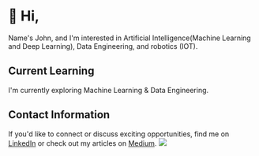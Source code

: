 # 👋 Hi,

Name's John, and I'm interested in Artificial Intelligence(Machine Learning and Deep Learning), Data Engineering, and robotics (IOT).

## Current Learning
I'm currently exploring Machine Learning & Data Engineering. 

## Contact Information
If you'd like to connect or discuss exciting opportunities, find me on [LinkedIn](https://www.linkedin.com/in/john-thuo-427210aa/) or check out my articles on [Medium](https://medium.com/@johnthuo).
[![](https://visitcount.itsvg.in/api?id=john-thuo1&label=Profile%20Views&pretty=false)](https://visitcount.itsvg.in)



